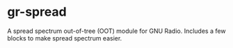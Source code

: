# gr-spread
A spread spectrum out-of-tree (OOT) module for GNU Radio.
Includes a few blocks to make spread spectrum easier.
